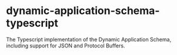 # dynamic-application-schema-typescript
The Typescript implementation of the Dynamic Application Schema, including support for JSON and Protocol Buffers.
